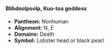 #### Blibdoolpoolp, Kuo-toa goddess
- **Pantheon:** Nonhuman
- **Alignment:** N, E
- **Domains:** Death
- **Symbol:** Lobster head or black pearl